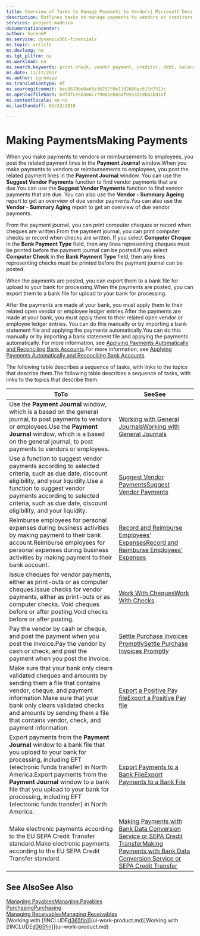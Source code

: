 ```yaml
---
title: Overview of Tasks to Manage Payments to Vendors| Microsoft Docs
description: Outlines tasks to manage payments to vendors or creditors, including posting payment lines and getting an overview of the balance due.
services: project-madeira
documentationcenter: 
author: SorenGP
ms.service: dynamics365-financials
ms.topic: article
ms.devlang: na
ms.tgt_pltfrm: na
ms.workload: na
ms.search.keywords: print check, vendor payment, creditor, debt, balance due, AP
ms.date: 11/17/2017
ms.author: sgroespe
ms.translationtype: HT
ms.sourcegitcommit: bec0619be0a65e3625759e13d2866ac615d7513c
ms.openlocfilehash: 6dfdfce56a06c779881eb0a0f9553d19b6abd1ef
ms.contentlocale: en-nz
ms.lasthandoff: 03/22/2018

---
```

# <a name="making-payments"></a><span data-ttu-id="6df48-103">Making Payments</span><span class="sxs-lookup"><span data-stu-id="6df48-103">Making Payments</span></span>
<span data-ttu-id="6df48-104">When you make payments to vendors or reimbursements to employees, you post the related payment lines in the **Payment Journal** window.</span><span class="sxs-lookup"><span data-stu-id="6df48-104">When you make payments to vendors or reimbursements to employees, you post the related payment lines in the **Payment Journal** window.</span></span> <span data-ttu-id="6df48-105">You can use the **Suggest Vendor Payments** function to find vendor payments that are due.</span><span class="sxs-lookup"><span data-stu-id="6df48-105">You can use the **Suggest Vendor Payments** function to find vendor payments that are due.</span></span> <span data-ttu-id="6df48-106">You can also use the **Vendor - Summary Ageing** report to get an overview of due vendor payments.</span><span class="sxs-lookup"><span data-stu-id="6df48-106">You can also use the **Vendor - Summary Aging** report to get an overview of due vendor payments.</span></span>

<span data-ttu-id="6df48-107">From the payment journal, you can print computer cheques or record when cheques are written.</span><span class="sxs-lookup"><span data-stu-id="6df48-107">From the payment journal, you can print computer checks or record when checks are written.</span></span> <span data-ttu-id="6df48-108">If you select **Computer Cheque** in the **Bank Payment Type** field, then any lines representing cheques must be printed before the payment journal can be posted.</span><span class="sxs-lookup"><span data-stu-id="6df48-108">If you select **Computer Check** in the **Bank Payment Type** field, then any lines representing checks must be printed before the payment journal can be posted.</span></span>

<span data-ttu-id="6df48-109">When the payments are posted, you can export them to a bank file for upload to your bank for processing.</span><span class="sxs-lookup"><span data-stu-id="6df48-109">When the payments are posted, you can export them to a bank file for upload to your bank for processing.</span></span>

<span data-ttu-id="6df48-110">After the payments are made at your bank, you must apply them to their related open vendor or employee ledger entries.</span><span class="sxs-lookup"><span data-stu-id="6df48-110">After the payments are made at your bank, you must apply them to their related open vendor or employee ledger entries.</span></span> <span data-ttu-id="6df48-111">You can do this manually or by importing a bank statement file and applying the payments automatically.</span><span class="sxs-lookup"><span data-stu-id="6df48-111">You can do this manually or by importing a bank statement file and applying the payments automatically.</span></span> <span data-ttu-id="6df48-112">For more information, see [Applying Payments Automatically and Reconciling Bank Accounts](receivables-apply-payments-auto-reconcile-bank-accounts.md).</span><span class="sxs-lookup"><span data-stu-id="6df48-112">For more information, see [Applying Payments Automatically and Reconciling Bank Accounts](receivables-apply-payments-auto-reconcile-bank-accounts.md).</span></span>

<span data-ttu-id="6df48-113">The following table describes a sequence of tasks, with links to the topics that describe them.</span><span class="sxs-lookup"><span data-stu-id="6df48-113">The following table describes a sequence of tasks, with links to the topics that describe them.</span></span>

| <span data-ttu-id="6df48-114">To</span><span class="sxs-lookup"><span data-stu-id="6df48-114">To</span></span> | <span data-ttu-id="6df48-115">See</span><span class="sxs-lookup"><span data-stu-id="6df48-115">See</span></span> |
| --- | --- |
|<span data-ttu-id="6df48-116">Use the **Payment Journal** window, which is a based on the general journal, to post payments to vendors or employees.</span><span class="sxs-lookup"><span data-stu-id="6df48-116">Use the **Payment Journal** window, which is a based on the general journal, to post payments to vendors or employees.</span></span>|[<span data-ttu-id="6df48-117">Working with General Journals</span><span class="sxs-lookup"><span data-stu-id="6df48-117">Working with General Journals</span></span>](ui-work-general-journals.md)|
| <span data-ttu-id="6df48-118">Use a function to suggest vendor payments according to selected criteria, such as due date, discount eligibility, and your liquidity.</span><span class="sxs-lookup"><span data-stu-id="6df48-118">Use a function to suggest vendor payments according to selected criteria, such as due date, discount eligibility, and your liquidity.</span></span> |[<span data-ttu-id="6df48-119">Suggest Vendor Payments</span><span class="sxs-lookup"><span data-stu-id="6df48-119">Suggest Vendor Payments</span></span>](payables-how-suggest-vendor-payments.md) |
|<span data-ttu-id="6df48-120">Reimburse employees for personal expenses during business activities by making payment to their bank account.</span><span class="sxs-lookup"><span data-stu-id="6df48-120">Reimburse employees for personal expenses during business activities by making payment to their bank account.</span></span>|[<span data-ttu-id="6df48-121">Record and Reimburse Employees' Expenses</span><span class="sxs-lookup"><span data-stu-id="6df48-121">Record and Reimburse Employees' Expenses</span></span>](finance-how-record-reimburse-employee-expenses.md)|
| <span data-ttu-id="6df48-122">Issue cheques for vendor payments, either as print-outs or as computer cheques.</span><span class="sxs-lookup"><span data-stu-id="6df48-122">Issue checks for vendor payments, either as print-outs or as computer checks.</span></span> <span data-ttu-id="6df48-123">Void cheques before or after posting.</span><span class="sxs-lookup"><span data-stu-id="6df48-123">Void checks before or after posting.</span></span> |[<span data-ttu-id="6df48-124">Work With Cheques</span><span class="sxs-lookup"><span data-stu-id="6df48-124">Work With Checks</span></span>](payables-how-work-checks.md) |
| <span data-ttu-id="6df48-125">Pay the vendor by cash or cheque, and post the payment when you post the invoice.</span><span class="sxs-lookup"><span data-stu-id="6df48-125">Pay the vendor by cash or check, and post the payment when you post the invoice.</span></span> |[<span data-ttu-id="6df48-126">Settle Purchase Invoices Promptly</span><span class="sxs-lookup"><span data-stu-id="6df48-126">Settle Purchase Invoices Promptly</span></span>](finance-how-to-settle-purchase-invoices-promptly.md) |
| <span data-ttu-id="6df48-127">Make sure that your bank only clears validated cheques and amounts by sending them a file that contains vendor, cheque, and payment information.</span><span class="sxs-lookup"><span data-stu-id="6df48-127">Make sure that your bank only clears validated checks and amounts by sending them a file that contains vendor, check, and payment information.</span></span> |[<span data-ttu-id="6df48-128">Export a Positive Pay file</span><span class="sxs-lookup"><span data-stu-id="6df48-128">Export a Positive Pay file</span></span>](finance-how-positive-pay.md) |
|<span data-ttu-id="6df48-129">Export payments from the **Payment Journal** window to a bank file that you upload to your bank for processing, including EFT (electronic funds transfer) in North America.</span><span class="sxs-lookup"><span data-stu-id="6df48-129">Export payments from the **Payment Journal** window to a bank file that you upload to your bank for processing, including EFT (electronic funds transfer) in North America.</span></span> |[<span data-ttu-id="6df48-130">Export Payments to a Bank File</span><span class="sxs-lookup"><span data-stu-id="6df48-130">Export Payments to a Bank File</span></span>](payables-how-export-payments-bank-file.md)|
|<span data-ttu-id="6df48-131">Make electronic payments according to the EU SEPA Credit Transfer standard.</span><span class="sxs-lookup"><span data-stu-id="6df48-131">Make electronic payments according to the EU SEPA Credit Transfer standard.</span></span>|[<span data-ttu-id="6df48-132">Making Payments with Bank Data Conversion Service or SEPA Credit Transfer</span><span class="sxs-lookup"><span data-stu-id="6df48-132">Making Payments with Bank Data Conversion Service or SEPA Credit Transfer</span></span>](finance-make-payments-with-bank-data-conversion-service-or-sepa-credit-transfer.md)|    

## <a name="see-also"></a><span data-ttu-id="6df48-133">See Also</span><span class="sxs-lookup"><span data-stu-id="6df48-133">See Also</span></span>
[<span data-ttu-id="6df48-134">Managing Payables</span><span class="sxs-lookup"><span data-stu-id="6df48-134">Managing Payables</span></span>](payables-manage-payables.md)  
[<span data-ttu-id="6df48-135">Purchasing</span><span class="sxs-lookup"><span data-stu-id="6df48-135">Purchasing</span></span>](purchasing-manage-purchasing.md)  
[<span data-ttu-id="6df48-136">Managing Receivables</span><span class="sxs-lookup"><span data-stu-id="6df48-136">Managing Receivables</span></span>](receivables-manage-receivables.md)  
<span data-ttu-id="6df48-137">[Working with [!INCLUDE[d365fin](includes/d365fin_md.md)]](ui-work-product.md)</span><span class="sxs-lookup"><span data-stu-id="6df48-137">[Working with [!INCLUDE[d365fin](includes/d365fin_md.md)]](ui-work-product.md)</span></span>  

